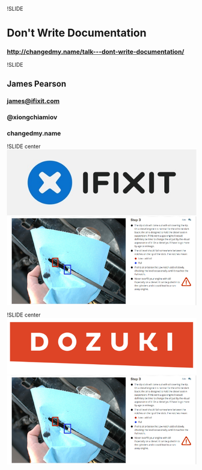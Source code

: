 !SLIDE 
# Don't Write Documentation
### http://changedmy.name/talk---dont-write-documentation/

!SLIDE
## James Pearson
### james@ifixit.com
### @xiongchiamiov
### changedmy.name

!SLIDE center
![iFixit](ifixit.png)
![iFixit guide](ifixit-guide.png)

!SLIDE center
![Dozuki](dozuki.png)
![iFixit guide](ifixit-guide.png)

